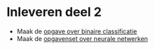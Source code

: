 # Inleveren deel 2

* Maak de [opgave over binaire classificatie](opgave2-1.md)
* Maak de [opgavenset over neurale netwerken](opgave2-2.md)
